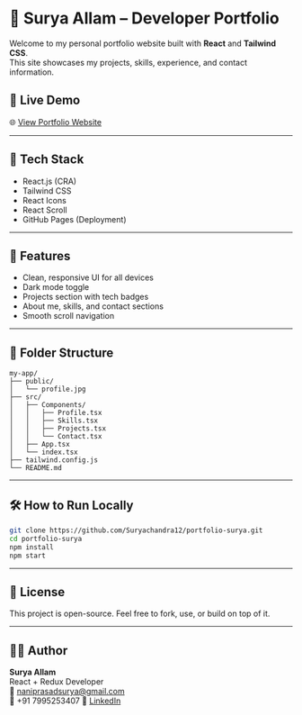 # 💼 Surya Allam – Developer Portfolio

Welcome to my personal portfolio website built with **React** and **Tailwind CSS**.  
This site showcases my projects, skills, experience, and contact information.

## 🔗 Live Demo

🌐 [View Portfolio Website](https://suryachandra12.github.io/portfolio-surya)

---

## 🚀 Tech Stack

- React.js (CRA)
- Tailwind CSS
- React Icons
- React Scroll
- GitHub Pages (Deployment)

---

## 🧠 Features

- Clean, responsive UI for all devices
- Dark mode toggle
- Projects section with tech badges
- About me, skills, and contact sections
- Smooth scroll navigation

---

## 📂 Folder Structure

```
my-app/
├── public/
│   └── profile.jpg
├── src/
│   ├── Components/
│   │   ├── Profile.tsx
│   │   ├── Skills.tsx
│   │   ├── Projects.tsx
│   │   └── Contact.tsx
│   ├── App.tsx
│   └── index.tsx
├── tailwind.config.js
└── README.md
```

---

## 🛠️ How to Run Locally

```bash
git clone https://github.com/Suryachandra12/portfolio-surya.git
cd portfolio-surya
npm install
npm start
```

---

## 🧾 License

This project is open-source. Feel free to fork, use, or build on top of it.

---

## 🙋‍♂️ Author

**Surya Allam**  
React + Redux Developer  
📧 naniprasadsurya@gmail.com  
📱 +91 7995253407 
🔗 [LinkedIn](https://ww.linkedin.com/in/surya-chandra-9a3563179)
